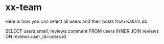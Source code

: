 # xx-team


Here is how you can select all users and their posts from Katia's db.


SELECT users.email, reviews.comment FROM users INNER JOIN reviews ON reviews.user_id=users.id